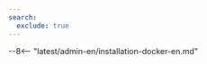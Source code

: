 ```yaml
---
search:
  exclude: true
---
```


[doc-wallarm-mode]:           ../../../../admin-en/configure-parameters-en.md#wallarm_mode
[doc-config-params]:          ../../../../admin-en/configure-parameters-en.md
[doc-monitoring]:             ../../../../admin-en/monitoring/intro.md
[waf-mode-instr]:                   ../../../../admin-en/configure-wallarm-mode.md
[logging-instr]:                    ../../../../admin-en/configure-logging.md
[proxy-balancer-instr]:             ../../../../admin-en/using-proxy-or-balancer-en.md
[process-time-limit-instr]:         ../../../../admin-en/configure-parameters-en.md#wallarm_process_time_limit
[allocating-memory-guide]:          ../../../../admin-en/configuration-guides/allocate-resources-for-node.md
[nginx-waf-directives]:             ../../../../admin-en/configure-parameters-en.md
[mount-config-instr]:               #run-the-container-mounting-the-configuration-file
[graylist-docs]:                    ../../../../user-guides/ip-lists/graylist.md
[filtration-modes-docs]:            ../../../../admin-en/configure-wallarm-mode.md
[application-configuration]:        ../../../../user-guides/settings/applications.md
[ptrav-attack-docs]:                ../../../../attacks-vulns-list.md#path-traversal
[attacks-in-ui-image]:              ../../../../images/admin-guides/test-attacks-quickstart.png
[versioning-policy]:                ../../../../updating-migrating/versioning-policy.md#version-list
[node-status-docs]:                 ../../../../admin-en/configure-statistics-service.md
[node-token]:                       ../../../../quickstart.md#deploy-the-wallarm-filtering-node
[api-token]:                        ../../../../user-guides/settings/api-tokens.md
[wallarm-token-types]:              ../../../../user-guides/nodes/nodes.md#api-and-node-tokens-for-node-creation
[platform]:                         ../../../supported-deployment-options.md
[nginx-directives-docs]:            ../../../../admin-en/configure-parameters-en.md

--8<-- "latest/admin-en/installation-docker-en.md"